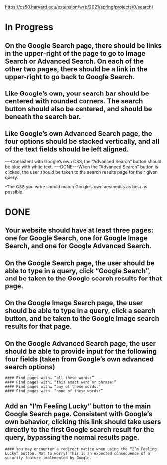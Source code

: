 https://cs50.harvard.edu/extension/web/2021/spring/projects/0/search/

# In Progress # 

## On the Google Search page, there should be links in the upper-right of the page to go to Image Search or Advanced Search. On each of the other two pages, there should be a link in the upper-right to go back to Google Search.

## Like Google’s own, your search bar should be centered with rounded corners. The search button should also be centered, and should be beneath the search bar.

## Like Google’s own Advanced Search page, the four options should be stacked vertically, and all of the text fields should be left aligned.
---Consistent with Google’s own CSS, the “Advanced Search” button should be blue with white text.
---DONE---When the “Advanced Search” button is clicked, the user should be taken to the search results page for their given query.

-The CSS you write should match Google’s own aesthetics as best as possible.


# DONE # 

## Your website should have at least three pages: one for Google Search, one for Google Image Search, and one for Google Advanced Search.

## On the Google Search page, the user should be able to type in a query, click “Google Search”, and be taken to the Google search results for that page.

## On the Google Image Search page, the user should be able to type in a query, click a search button, and be taken to the Google Image search results for that page.

## On the Google Advanced Search page, the user should be able to provide input for the following four fields (taken from Google’s own advanced search options)

    #### Find pages with… “all these words:”
    #### Find pages with… “this exact word or phrase:”
    #### Find pages with… “any of these words:”
    #### Find pages with… “none of these words:”

## Add an “I’m Feeling Lucky” button to the main Google Search page. Consistent with Google’s own behavior, clicking this link should take users directly to the first Google search result for the query, bypassing the normal results page.
    
    #### You may encounter a redirect notice when using the “I’m Feeling Lucky” button. Not to worry! This is an expected consequence of a security feature implemented by Google.


